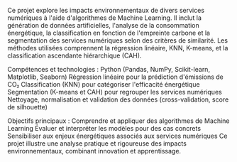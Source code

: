 Ce projet explore les impacts environnementaux de divers services numériques à l'aide d'algorithmes de Machine Learning.
Il inclut la génération de données artificielles, l'analyse de la consommation énergétique,
la classification en fonction de l'empreinte carbone et la segmentation des services numériques selon des critères de similarité.
Les méthodes utilisées comprennent la régression linéaire, KNN, K-means, et la classification ascendante hiérarchique (CAH).

Compétences et technologies :
Python (Pandas, NumPy, Scikit-learn, Matplotlib, Seaborn)
Régression linéaire pour la prédiction d'émissions de CO₂
Classification (KNN) pour catégoriser l'efficacité énergétique
Segmentation (K-means et CAH) pour regrouper les services numériques
Nettoyage, normalisation et validation des données (cross-validation, score de silhouette)


Objectifs principaux :
Comprendre et appliquer des algorithmes de Machine Learning
Évaluer et interpréter les modèles pour des cas concrets
Sensibiliser aux enjeux énergétiques associés aux services numériques
Ce projet illustre une analyse pratique et rigoureuse des impacts environnementaux, combinant innovation et apprentissage.
